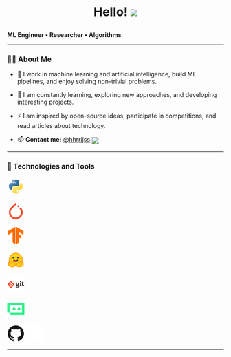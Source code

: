 <div id="header" align="left">

<h1 align="center">

Hello! <img src="https://media.giphy.com/media/hvRJCLFzcasrR4ia7z/giphy.gif" width="30px"/>

</h1>



<b>ML Engineer • Researcher • Algorithms</b>



---

### :man_technologist: About Me

- :rocket: I work in machine learning and artificial intelligence, build ML pipelines, and enjoy solving non-trivial problems.

- :brain: I am constantly learning, exploring new approaches, and developing interesting projects.

- :zap: I am inspired by open-source ideas, participate in competitions, and read articles about technology.

- :mailbox: **Contact me:** [@hhrrjjss](https://t.me/hhrrjjss) <img src="https://img.shields.io/badge/Telegram-2CA5E0?style=flat&logo=telegram&logoColor=white" width="80" align="center"/>

---

### :toolbox: Technologies and Tools



<img src="https://github.com/devicons/devicon/blob/master/icons/python/python-original.svg" title="Python" alt="Python" width="40" height="40"/>&nbsp;

<img src="https://github.com/devicons/devicon/blob/master/icons/pytorch/pytorch-original.svg" title="PyTorch" alt="PyTorch" width="40" height="40"/>&nbsp;

<img src="https://github.com/devicons/devicon/blob/master/icons/tensorflow/tensorflow-original.svg" title="TensorFlow" alt="TensorFlow" width="40" height="40"/>&nbsp;

<img src="https://raw.githubusercontent.com/lobehub/lobe-icons/refs/heads/master/packages/static-png/dark/huggingface-color.png" title="HuggingFace" alt="HuggingFace" width="40" height="40"/>&nbsp;

<img src="https://github.com/devicons/devicon/blob/master/icons/git/git-original-wordmark.svg" title="Git" alt="Git" width="40" height="40"/>&nbsp;

<img src="https://raw.githubusercontent.com/lobehub/lobe-icons/refs/heads/master/packages/static-png/dark/trae-color.png" title="VS Code" alt="VS Code" width="40" height="40"/>&nbsp;

<img src="https://github.com/devicons/devicon/blob/master/icons/github/github-original.svg" title="GitHub" alt="GitHub" width="40" height="40"/>

<img src="https://raw.githubusercontent.com/lobehub/lobe-icons/refs/heads/master/packages/static-png/dark/yandex.png" title="Yandex" alt="Yandex" width="40" height="40"/>



---



